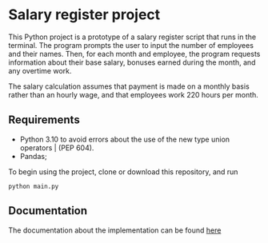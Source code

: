 # Salary register project

This Python project is a prototype of a salary register script that runs in the terminal. The program prompts the user to input the number of employees and their names. Then, for each month and employee, the program requests information about their base salary, bonuses earned during the month, and any overtime work.

The salary calculation assumes that payment is made on a monthly basis rather than an hourly wage, and that employees work 220 hours per month.

## Requirements
 -   Python 3.10 to avoid errors about the use of the new type union operators | (PEP 604).
 -   Pandas;

To begin using the project, clone or download this repository, and run 

```
python main.py
```

## Documentation
The documentation about the implementation can be found [here](https://andrey-rv.github.io/SalaryRegister/)
